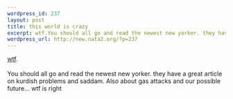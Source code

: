 ```yaml
--- 
wordpress_id: 237
layout: post
title: this world is crazy
excerpt: wtf.You should all go and read the newest new yorker. they have a great article on kurdish problems and saddam. Also about gas attacks and our possible future... wtf is right
wordpress_url: http://new.nata2.org/?p=237
---
```

<a href="http://wwwi.reuters.com/images/2002-03-21T213220Z_01_GALAXY-DC-MDF154507_RTRIDSP_2_NEWS-MIDEAST-DC.jpg">wtf</a>.<br/><br/>You should all go and read the newest new yorker. they have a great article on kurdish problems and saddam. Also about gas attacks and our possible future... wtf is right
